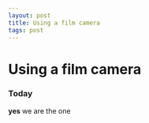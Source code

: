 ```yaml
---
layout: post
title: Using a film camera
tags: post
---
```


# Using a film camera

### Today
__yes__ we are the one
